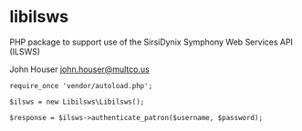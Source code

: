 # libilsws

PHP package to support use of the SirsiDynix Symphony Web Services API (ILSWS)

John Houser
john.houser@multco.us

~~~
require_once 'vendor/autoload.php';

$ilsws = new Libilsws\Libilsws();

$response = $ilsws->authenticate_patron($username, $password);
~~~
